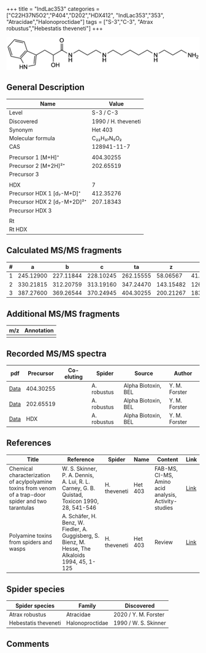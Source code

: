 +++
title = "IndLac353"
categories = ["C22H37N5O2","P404","D202","HDX412",
"IndLac353","353",
"Atracidae","Halonoproctidae"]
tags = ["S-3","C-3",
"Atrax robustus","Hebestatis theveneti"]
+++

![](/img/IndLac353.png)

## General Description

| Name                        | Value               |
|-----------------------------|---------------------|
| Level                       | S-3 / C-3                  |
| Discovered                  | 1990 / H. theveneti |
| Synonym                     | Het 403             |
| Molecular formula           | C₂₂H₃₇N₅O₂          |
| CAS                         | 128941-11-7         |
|                             |                     |
| Precursor 1 [M+H]⁺          | 404.30255           |
| Precursor 2 [M+2H]²⁺        | 202.65519           |
| Precursor 3                 |                     |
|                             |                     |
| HDX                         | 7                   |
| Precursor HDX 1 [d₇-M+D]⁺   | 412.35276           |
| Precursor HDX 2 [d₇-M+2D]²⁺ | 207.18343           |
| Precursor HDX 3             |                     |
|                             |                     |
| Rt                          |                     |
| Rt HDX                      |                     |

## Calculated MS/MS fragments

| # | a         | b         | c         | ta        | z         | y         | tz        |
|---|-----------|-----------|-----------|-----------|-----------|-----------|-----------|
| 1 | 245.12900 | 227.11844 | 228.10245 | 262.15555 | 58.06567  | 41.03912  | 75.09222  |
| 2 | 330.21815 | 312.20759 | 313.19160 | 347.24470 | 143.15482 | 126.12827 | 160.18137 |
| 3 | 387.27600 | 369.26544 | 370.24945 | 404.30255 | 200.21267 | 183.18612 | 217.23922 |

## Additional MS/MS fragments

| m/z       | Annotation |
|-----------|------------|
|           |            |

## Recorded MS/MS spectra

| pdf | Precursor | Co-eluting | Spider | Source | Author |
|-----|-----------|------------|--------|--------|--------|
| [Data](/pdf/A-robustus/404_IndLac353_Ar.pdf) | 404.30255  |            | A. robustus | Alpha Biotoxin, BEL | Y. M. Forster |
| [Data](/pdf/A-robustus/404_IndLac353_Ar_2.pdf) | 202.65519   |            | A. robustus | Alpha Biotoxin, BEL | Y. M. Forster |
| [Data](/pdf/A-robustus/404_IndLac353_Ar_HDX.pdf) | HDX   |            | A. robustus | Alpha Biotoxin, BEL | Y. M. Forster |

## References

| Title                                                                                                 | Reference                                                                                         | Spider       | Name    | Content                                              | Link                                                                        |
|-------------------------------------------------------------------------------------------------------|---------------------------------------------------------------------------------------------------|--------------|---------|------------------------------------------------------|-----------------------------------------------------------------------------|
| Chemical characterization of acylpolyamine toxins from venom of a trap-door spider and two tarantulas | W. S. Skinner, P. A. Dennis, A. Lui, R. L. Carney, G. B. Quistad, Toxicon 1990, 28, 541-546       | H. theveneti | Het 403 | FAB-MS, CI-MS, Amino acid analysis, Activity-studies | [Link](https://www.sciencedirect.com/science/article/pii/004101019090298L)  |
| Polyamine toxins from spiders and wasps                                                               | A. Schäfer, H. Benz, W. Fiedler, A. Guggisberg, S. Bienz, M. Hesse, The Alkaloids 1994, 45, 1-125 | H. theveneti | Het 403 | Review                                               | [Link](https://www.sciencedirect.com/science/article/pii/S009995980860276X) |

## Spider species

| Spider species       | Family          | Discovered           |
|----------------------|-----------------|----------------------|
| Atrax robustus | Atracidae | 2020 / Y. M. Forster |
| Hebestatis theveneti | Halonoproctidae | 1990 / W. S. Skinner |

## Comments